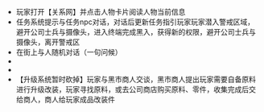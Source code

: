 - 玩家打开【关系网】并点击人物卡片阅读人物当前信息
- 任务系统提示与任务npc对话，对话后更新任务指引玩家玩家潜入警戒区域，避开公司士兵与摄像头，进入终端完成黑入，获得新的权限，避开公司士兵与摄像头，离开警戒区
- 在街上与人随机对话（一句问候）
-
-
- 【升级系统暂时砍掉】玩家与黑市商人交谈，黑市商人提出玩家需要自备原料进行升级改装，玩家寻找原料，或去公司商店购买原料、零件，收集完成后交给商人，商人给玩家成品改装件